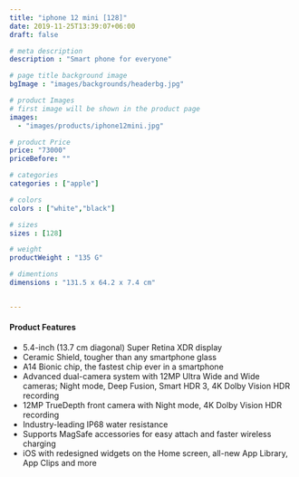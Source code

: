 ```yaml
---
title: "iphone 12 mini [128]"
date: 2019-11-25T13:39:07+06:00
draft: false

# meta description
description : "Smart phone for everyone"

# page title background image
bgImage : "images/backgrounds/headerbg.jpg"

# product Images
# first image will be shown in the product page
images:
  - "images/products/iphone12mini.jpg"

# product Price
price: "73000"
priceBefore: ""

# categories
categories : ["apple"]

# colors 
colors : ["white","black"]

# sizes
sizes : [128]

# weight
productWeight : "135 G"

# dimentions
dimensions : "131.5 x 64.2 x 7.4 cm"


---
```




#### Product Features

* 5.4-inch (13.7 cm diagonal) Super Retina XDR display
* Ceramic Shield, tougher than any smartphone glass
* A14 Bionic chip, the fastest chip ever in a smartphone
* Advanced dual-camera system with 12MP Ultra Wide and Wide cameras; Night mode, Deep Fusion, Smart HDR 3, 4K Dolby Vision HDR recording
* 12MP TrueDepth front camera with Night mode, 4K Dolby Vision HDR recording
* Industry-leading IP68 water resistance
* Supports MagSafe accessories for easy attach and faster wireless charging
* iOS with redesigned widgets on the Home screen, all-new App Library, App Clips and more
